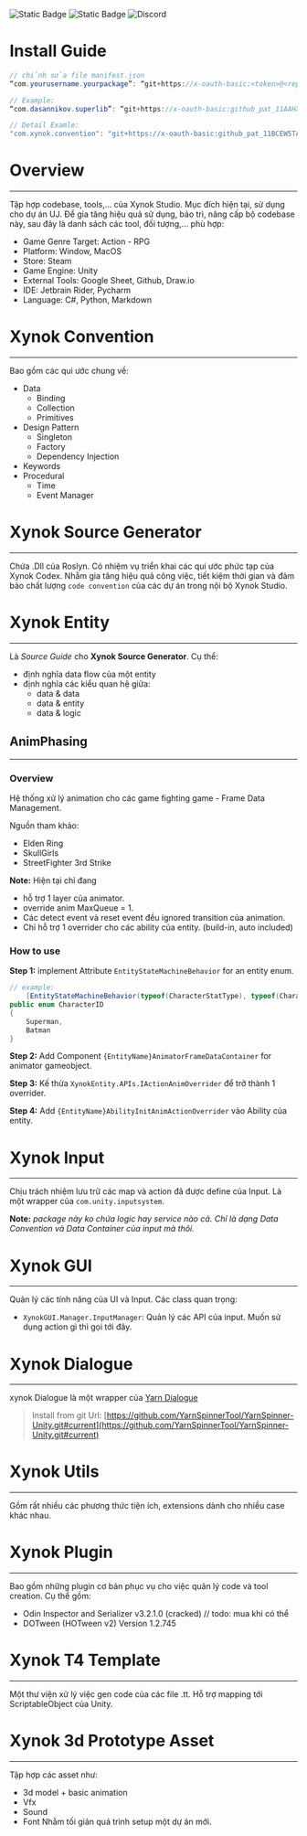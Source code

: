 ![Static Badge](https://img.shields.io/badge/ynok_Codex-009ECE?logo=x)  ![Static Badge](https://img.shields.io/badge/version_-v0.3.0-00CE2D) ![Discord](https://img.shields.io/discord/1088559270456459314?logo=discord&logoColor=FFFFFF&label=Discord)


# Install Guide
```cs
// chỉnh sửa file manifest.json
“com.yourusername.yourpackage”: “git+https://x-oauth-basic:<token>@<repo>?path=<folder>"

// Example:
“com.dasannikov.superlib”: “git+https://x-oauth-basic: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@github.com/dasannikov/unity-package-superlib?path=/Assets/SuperLib"

// Detail Examle:
"com.xynok.convention": "git+https://x-oauth-basic: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@github.com/XynokChief/XynokCodex?path=Packages/XynokConvention#release/v0.3.0",
```

# Overview
---
Tập hợp codebase, tools,... của Xynok Studio. Mục đích hiện tại, sử dụng cho dự án UJ.
Để gia tăng hiệu quả sử dụng, bảo trì, nâng cấp bộ codebase này, sau đây là danh sách các tool, đối tượng,... phù hợp:
- Game Genre Target: Action - RPG
- Platform: Window, MacOS
- Store: Steam
- Game Engine: Unity
- External Tools: Google Sheet, Github, Draw.io
- IDE: Jetbrain Rider, Pycharm
- Language: C#, Python, Markdown


# Xynok Convention
---
Bao gồm các qui ước chung về:
- Data
	- Binding
	- Collection
	- Primitives
- Design Pattern
	- Singleton
	- Factory
	- Dependency Injection
- Keywords
- Procedural
	- Time
	- Event Manager

# Xynok Source Generator
---
Chứa .Dll của Roslyn. Có nhiệm vụ triển khai các qui ước phức tạp của Xynok Codex.
Nhằm gia tăng hiệu quả công việc, tiết kiệm thời gian và đảm bảo chất lượng `code convention` của các dự án trong nội bộ Xynok Studio.

# Xynok Entity
---
Là *Source Guide* cho  **Xynok Source Generator**. Cụ thể:
- định nghĩa data flow của một entity
- định nghĩa các kiểu quan hệ giữa:
	- data & data
	- data & entity
	- data & logic
## AnimPhasing
---
### Overview
Hệ thống xử lý animation cho các game fighting game - Frame Data Management.

Nguồn tham khảo:
- Elden Ring
- SkullGirls
- StreetFighter 3rd Strike

**Note:** Hiện tại chỉ đang
- hỗ trợ 1 layer của animator.
- override anim MaxQueue = 1.
- Các detect event và reset event đều ignored transition của animation.
- Chỉ hỗ trợ 1 overrider cho các ability của entity. (build-in, auto included)

### How to use

**Step 1:** implement Attribute `EntityStateMachineBehavior` for an entity enum.

```csharp
// example:
    [EntityStateMachineBehavior(typeof(CharacterStatType), typeof(CharacterStateType), typeof(CharacterTriggerType),"Assets/Scripts/Core/Generated/Character")]
public enum CharacterID
{
    Superman,
    Batman
}
```

**Step 2:**
Add Component `{EntityName}AnimatorFrameDataContainer` for animator gameobject.

**Step 3:** Kế thừa  `XynokEntity.APIs.IActionAnimOverrider` để trở thành 1 overrider.

**Step 4:** Add `{EntityName}AbilityInitAnimActionOverrider` vào Ability của entity.







# Xynok Input
---
Chịu trách nhiệm lưu trữ các map và action đã được define của Input. Là một wrapper của `com.unity.inputsystem`.

**Note:** *package này ko chứa logic hay service nào cả. Chỉ là dạng Data Convention và Data Container của input mà thôi.*

# Xynok GUI
---
Quản lý các tính năng của UI và Input. Các class quan trọng:
- `XynokGUI.Manager.InputManager`:  Quản lý các API của input. Muốn sử dụng action gì thì gọi tới đây.


# Xynok Dialogue
---
xynok Dialogue là một wrapper của [Yarn Dialogue](https://docs.yarnspinner.dev/using-yarnspinner-with-unity/installation-and-setup)

> Install from git Url: [https://github.com/YarnSpinnerTool/YarnSpinner-Unity.git#current](https://github.com/YarnSpinnerTool/YarnSpinner-Unity.git#current)

# Xynok Utils
---
Gồm rất nhiều các phương thức tiện ích, extensions dành cho nhiều case khác nhau.

# Xynok Plugin
---
Bao gồm những plugin cơ bản phục vụ cho việc quản lý code và tool creation. Cụ thể gồm:
- Odin Inspector and Serializer v3.2.1.0 (cracked) // todo: mua khi có thể
- DOTween (HOTween v2) Version 1.2.745


# Xynok T4 Template
---
Một thư viện xử lý việc gen code của các file .tt. Hỗ trợ mapping tới ScriptableObject của Unity.

# Xynok 3d Prototype Asset
---
Tập hợp các asset như:
- 3d model + basic animation
- Vfx
- Sound
- Font
Nhằm tối giản quá trình setup một dự án mới.